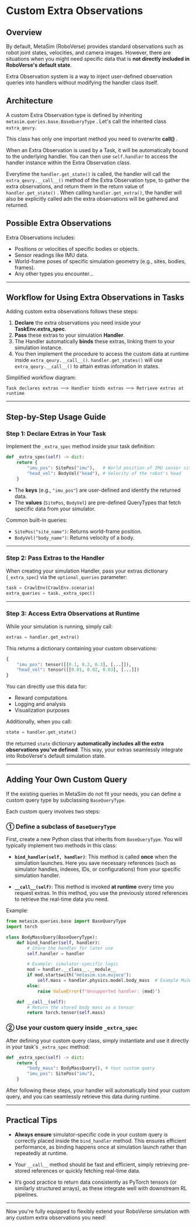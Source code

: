 # Custom Extra Observations

## Overview

By default, MetaSim (RoboVerse) provides standard observations such as robot joint states, velocities, and camera images. However, there are situations when you might need specific data that is **not directly included in RoboVerse's default state**. 

Extra Observation system is a way to inject user-defined observation queries into handlers without modifying the handler class itself.

## Architecture

A custom Extra Observation type is defined by inheriting `metasim.queries.base.BaseQueryType` . Let's call the inherited class `extra_qeury`.

This class has only one important method you need to overwrite **__call__()** .

When an Extra Observation is used by a Task, it will be automatically bound to the underlying handler. You can then use `self.handler` to access the handler instance within the Extra Observation class.

Everytime the `handler.get_state()` is called, the handler will call the `extra_qeury.__call__()` method of the Extra Observation type, to gather the extra observations, and return them in the return value of `handler.get_state()` . When calling `handler.get_extra()`, the handler will also be explicitly called adn the extra observations will be gathered and returned.

## Possible Extra Observations

Extra Observations includes:

* Positions or velocities of specific bodies or objects.
* Sensor readings like IMU data.
* World-frame poses of specific simulation geometry (e.g., sites, bodies, frames).
* Any other types you encounter...

---

## Workflow for Using Extra Observations in Tasks

Adding custom extra observations follows these steps:

1. **Declare** the extra observations you need inside your **TaskEnv.extra_spec**.
2. **Pass** these extras to your simulation **Handler**.
3. The Handler automatically **binds** these extras, linking them to your simulation instance.
4. You then implement the procedure to access the custom data at runtime inside `extra_qeury.__call__()`. `handler.get_states()` will use `extra_qeury.__call__()` to attain extras infomation in states.

Simplified workflow diagram:

```
Task declares extras ──> Handler binds extras ──> Retrieve extras at runtime
```

---

## Step-by-Step Usage Guide

### Step 1: Declare Extras in Your Task

Implement the `_extra_spec` method inside your task definition:

```python
def _extra_spec(self) -> dict:
    return {
        "imu_pos": SitePos("imu"),   # World position of IMU sensor site
        "head_vel": BodyVel("head"), # Velocity of the robot's head
    }
```

* The **keys** (e.g., `"imu_pos"`) are user-defined and identify the returned data.
* The **values** (`SitePos`, `BodyVel`) are pre-defined QueryTypes that fetch specific data from your simulator.

Common built-in queries:

* `SitePos("site_name")`: Returns world-frame position.
* `BodyVel("body_name")`: Returns velocity of a body.

---

### Step 2: Pass Extras to the Handler

When creating your simulation Handler, pass your extras dictionary (`_extra_spec`) via the `optional_queries` parameter:

```python
task = CrawlEnv(CrawlEnv.scenario)
extra_queries = task._extra_spec()
```

---

### Step 3: Access Extra Observations at Runtime

While your simulation is running, simply call:

```python
extras = handler.get_extra()
```

This returns a dictionary containing your custom observations:

```python
{
    "imu_pos": tensor([[0.1, 0.2, 0.3], [...]]),
    "head_vel": tensor([[0.01, 0.02, 0.03], [...]])
}
```

You can directly use this data for:

* Reward computations
* Logging and analysis
* Visualization purposes

Additionally, when you call:

```python
state = handler.get_state()
```

the returned `state` dictionary **automatically includes all the extra observations you've defined**. This way, your extras seamlessly integrate into RoboVerse's default simulation state.

---

## Adding Your Own Custom Query

If the existing queries in MetaSim do not fit your needs, you can define a custom query type by subclassing `BaseQueryType`.

Each custom query involves two steps:

### ① Define a subclass of `BaseQueryType`

First, create a new Python class that inherits from `BaseQueryType`. You will typically implement two methods in this class:

* **`bind_handler(self, handler)`**:
  This method is called **once** when the simulation launches. Here you save necessary references (such as simulator handles, indexes, IDs, or configurations) from your specific simulation handler.

* **`__call__(self)`**:
  This method is invoked **at runtime** every time you request extras. In this method, you use the previously stored references to retrieve the real-time data you need.

Example:

```python
from metasim.queries.base import BaseQueryType
import torch

class BodyMassQuery(BaseQueryType):
    def bind_handler(self, handler):
        # Store the handler for later use
        self.handler = handler

        # Example: simulator-specific logic
        mod = handler.__class__.__module__
        if mod.startswith("metasim.sim.mujoco"):
            self.mass = handler.physics.model.body_mass  # Example MuJoCo API call
        else:
            raise ValueError(f"Unsupported handler: {mod}")

    def __call__(self):
        # Return the stored body mass as a tensor
        return torch.tensor(self.mass)
```

### ② Use your custom query inside `_extra_spec`

After defining your custom query class, simply instantiate and use it directly in your task's `_extra_spec` method:

```python
def _extra_spec(self) -> dict:
    return {
        "body_mass": BodyMassQuery(), # Your custom query
        "imu_pos": SitePos("imu"),
    }
```

After following these steps, your handler will automatically bind your custom query, and you can seamlessly retrieve this data during runtime.

---

## Practical Tips

* **Always ensure** simulator-specific code in your custom query is correctly placed inside the `bind_handler` method. This ensures efficient performance, as binding happens once at simulation launch rather than repeatedly at runtime.

* Your `__call__` method should be fast and efficient, simply retrieving pre-stored references or quickly fetching real-time data.

* It’s good practice to return data consistently as PyTorch tensors (or similarly structured arrays), as these integrate well with downstream RL pipelines.

---

Now you're fully equipped to flexibly extend your RoboVerse simulation with any custom extra observations you need!
